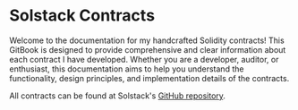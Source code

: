 # Solstack Contracts

Welcome to the documentation for my handcrafted Solidity contracts! This GitBook is designed to provide comprehensive and clear information about each contract I have developed. Whether you are a developer, auditor, or enthusiast, this documentation aims to help you understand the functionality, design principles, and implementation details of the contracts.

All contracts can be found at Solstack's [GitHub repository](https://github.com/passandscore/solstack).

